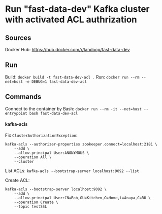 # Run "fast-data-dev" Kafka cluster with activated ACL authrization

## Sources
Docker Hub: https://hub.docker.com/r/landoop/fast-data-dev

## Run
Build: `docker build -t fast-data-dev-acl .`
Run: `docker run --rm --net=host -e DEBUG=1 fast-data-dev-acl`

## Commands
Connect to the container by Bash:
`docker run --rm -it --net=host --entrypoint bash fast-data-dev-acl`

#### kafka-acls
Fix `ClusterAuthorizationException`:
```
kafka-acls --authorizer-properties zookeeper.connect=localhost:2181 \
    --add \
    --allow-principal User:ANONYMOUS \
    --operation All \
    --cluster
```

List ACLs:
`kafka-acls --bootstrap-server localhost:9092 --list`

Create ACL:
```
kafka-acls --bootstrap-server localhost:9092 \
    --add \
    --allow-principal User:CN=Bob,OU=Kitchen,O=Home,L=Anapa,C=RU \
    --operation Create \
    --topic testSSL
```